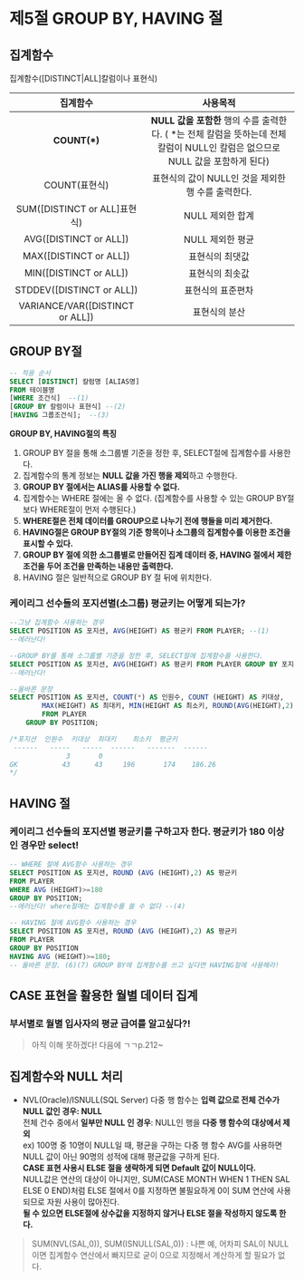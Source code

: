 # 제5절 GROUP BY, HAVING 절
## 집계함수
집계함수([DISTINCT|ALL]칼럼이나 표현식)

|집계함수|사용목적|
|:--:|:--:|
|**COUNT(*)**|**NULL 값을 포함한** 행의 수를 출력한다. ( *는 전체 칼럼을 뜻하는데 전체 칼럼이 NULL인 칼럼은 없으므로 NULL 값을 포함하게 된다)|
|COUNT(표현식)|표현식의 값이 NULL인 것을 제외한 행 수를 출력한다.|
|SUM([DISTINCT or ALL]표현식)|NULL 제외한 합계|
|AVG([DISTINCT or ALL])|NULL 제외한 평균|
|MAX([DISTINCT or ALL])|표현식의 최댓값|
|MIN([DISTINCT or ALL])|표현식의 최솟값|
|STDDEV([DISTINCT or ALL])|표현식의 표준편차|
|VARIANCE/VAR([DISTINCT or ALL])|표현식의 분산|

## GROUP BY절
```sql
-- 적용 순서
SELECT [DISTINCT] 칼럼명 [ALIAS명]
FROM 테이블명
[WHERE 조건식]  --(1)
[GROUP BY 칼럼이나 표현식] --(2)
[HAVING 그룹조건식];  --(3)
```
**GROUP BY, HAVING절의 특징**
1. GROUP BY 절을 통해 소그룹별 기준을 정한 후, SELECT절에 집계함수를 사용한다.
2. 집계함수의 통계 정보는 **NULL 값을 가진 행을 제외**하고 수행한다.
3. **GROUP BY 절에서는 ALIAS를 사용할 수 없다.**
4. 집계함수는 WHERE 절에는 올 수 없다. (집계함수를 사용할 수 있는 GROUP BY절보다 WHERE절이 먼저 수행된다.)
5. **WHERE절은 전체 데이터를 GROUP으로 나누기 전에 행들을 미리 제거한다.**
6. **HAVING절은 GROUP BY절의 기준 항목이나 소그룹의 집계함수를 이용한 조건을 표시할 수 있다.**
7. **GROUP BY 절에 의한 소그룹별로 만들어진 집계 데이터 중, HAVING 절에서 제한 조건을 두어 조건을 만족하는 내용만 출력한다.**
8. HAVING 절은 일반적으로 GROUP BY 절 뒤에 위치한다.

### 케이리그 선수들의 포지션별(소그룹) 평균키는 어떻게 되는가?
```sql
--그냥 집계함수 사용하는 경우
SELECT POSITION AS 포지션, AVG(HEIGHT) AS 평균키 FROM PLAYER; --(1)
--에러난다!

--GROUP BY를 통해 소그룹별 기준을 정한 후, SELECT절에 집계함수를 사용한다.
SELECT POSITION AS 포지션, AVG(HEIGHT) AS 평균키 FROM PLAYER GROUP BY 포지션; --(3)
--에러난다!

--올바른 문장
SELECT POSITION AS 포지션, COUNT(*) AS 인원수, COUNT (HEIGHT) AS 키대상,
        MAX(HEIGHT) AS 최대키, MIN(HEIGHT AS 최소키, ROUND(AVG(HEIGHT),2) AS 평균키
        FROM PLAYER
    GROUP BY POSITION;

/*포지션  인원수  키대상  최대키    최소키  평균키
 ------   -----   -----  ------   -------  ------
              3       0
GK           43      43     196       174    186.26
*/
```

## HAVING 절
### 케이리그 선수들의 포지션별 평균키를 구하고자 한다. 평균키가 180 이상 인 경우만 select!
```sql
-- WHERE 절에 AVG함수 사용하는 경우
SELECT POSITION AS 포지션, ROUND (AVG (HEIGHT),2) AS 평균키
FROM PLAYER
WHERE AVG (HEIGHT)>=180
GROUP BY POSITION;
--에러난다! where절에는 집계함수를 쓸 수 없다 --(4)

-- HAVING 절에 AVG함수 사용하는 경우
SELECT POSITION AS 포지션, ROUND (AVG (HEIGHT),2) AS 평균키
FROM PLAYER
GROUP BY POSITION
HAVING AVG (HEIGHT)>=180;
-- 올바른 문장. (6)(7) GROUP BY에 집계함수를 쓰고 싶다면 HAVING절에 사용해라!
```

## CASE 표현을 활용한 월별 데이터 집계
### 부서별로 월별 입사자의 평균 급여를 알고싶다?!
> 아직 이해 못하겠다! 다음에 ㄱㄱp.212~

## 집계함수와 NULL 처리
* NVL(Oracle)/ISNULL(SQL Server)
다중 행 함수는 **입력 값으로 전체 건수가 NULL 값인 경우: NULL**  
전체 건수 중에서 **일부만 NULL 인 경우**: NULL인 행을 **다중 행 함수의 대상에서 제외**  
ex) 100명 중 10명이 NULL일 때, 평균을 구하는 다중 행 함수 AVG를 사용하면 NULL 값이 아닌 90명의 성적에 대해 평균값을 구하게 된다.  
**CASE 표현 사용시 ELSE 절을 생략하게 되면 Default 값이 NULL이다.**  
NULL값은 연산의 대상이 아니지만, SUM(CASE MONTH WHEN 1 THEN SAL ELSE 0 END)처럼 ELSE 절에서 0를 지정하면 불필요하게 0이 SUM 연산에 사용되므로 자원 사용이 많아진다.  
**될 수 있으면 ELSE절에 상수값을 지정하지 않거나 ELSE 절을 작성하지 않도록 한다.**  

> SUM(NVL(SAL,0)), SUM(ISNULL(SAL,0)) : 나쁜 예, 어차피 SAL이 NULL이면 집계함수 연산에서 빠지므로 굳이 0으로 지정해서 계산하게 할 필요가 없다.


